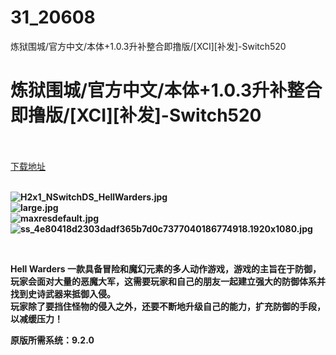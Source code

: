 # 31_20608
炼狱围城/官方中文/本体+1.0.3升补整合即撸版/[XCI][补发]-Switch520
# 炼狱围城/官方中文/本体+1.0.3升补整合即撸版/[XCI][补发]-Switch520
 <br/></br>
[下载地址](https://www.switch520.cc/article/20608 "下载地址")
<br/></br>

<p><strong><img title="H2x1_NSwitchDS_HellWarders.jpg" src="https://www.switch520.cc/muke_img/2021_07_25_53e01e9a94e95.jpg" alt="H2x1_NSwitchDS_HellWarders.jpg"></strong><br>
<strong><img title="large.jpg" src="https://www.switch520.cc/muke_img/2021_07_25_9fca925866a52.jpg" alt="large.jpg"></strong><br>
<strong><img title="maxresdefault.jpg" src="https://www.switch520.cc/muke_img/2021_07_25_b6e9a65f05e56.jpg" alt="maxresdefault.jpg"></strong><br>
<strong><img title="ss_4e80418d2303dadf365b7d0c7377040186774918.1920x1080.jpg" src="https://www.switch520.cc/muke_img/2021_07_25_7070681ddb91c.jpg" alt="ss_4e80418d2303dadf365b7d0c7377040186774918.1920x1080.jpg">&nbsp;</strong></p>
<p>&nbsp;</p>
<p><strong>Hell Warders 一款具备冒险和魔幻元素的多人动作游戏，游戏的主旨在于防御，玩家会面对大量的恶魔大军，这需要玩家和自己的朋友一起建立强大的防御体系并找到史诗武器来抵御入侵。</strong><br>
<strong>玩家除了要挡住怪物的侵入之外，还要不断地升级自己的能力，扩充防御的手段，以减缓压力！</strong></p>
<p><strong>原版所需系统：9.2.0</strong></p>
